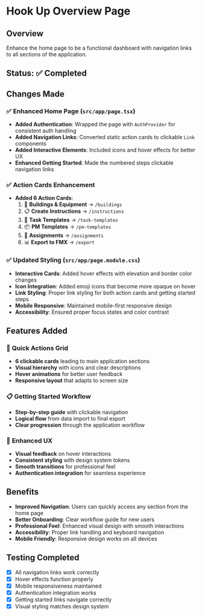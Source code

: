 # Hook Up Overview Page

## Overview
Enhance the home page to be a functional dashboard with navigation links to all sections of the application.

## Status: ✅ Completed

## Changes Made

### ✅ Enhanced Home Page (`src/app/page.tsx`)
- **Added Authentication**: Wrapped the page with `AuthProvider` for consistent auth handling
- **Added Navigation Links**: Converted static action cards to clickable `Link` components
- **Added Interactive Elements**: Included icons and hover effects for better UX
- **Enhanced Getting Started**: Made the numbered steps clickable navigation links

### ✅ Action Cards Enhancement
- **Added 6 Action Cards**:
  1. 🏢 **Buildings & Equipment** → `/buildings`
  2. 📋 **Create Instructions** → `/instructions`
  3. 📅 **Task Templates** → `/task-templates`
  4. 📦 **PM Templates** → `/pm-templates`
  5. 🔗 **Assignments** → `/assignments`
  6. 📊 **Export to FMX** → `/export`

### ✅ Updated Styling (`src/app/page.module.css`)
- **Interactive Cards**: Added hover effects with elevation and border color changes
- **Icon Integration**: Added emoji icons that become more opaque on hover
- **Link Styling**: Proper link styling for both action cards and getting started steps
- **Mobile Responsive**: Maintained mobile-first responsive design
- **Accessibility**: Ensured proper focus states and color contrast

## Features Added

### 🎯 **Quick Actions Grid**
- **6 clickable cards** leading to main application sections
- **Visual hierarchy** with icons and clear descriptions
- **Hover animations** for better user feedback
- **Responsive layout** that adapts to screen size

### 📋 **Getting Started Workflow**
- **Step-by-step guide** with clickable navigation
- **Logical flow** from data import to final export
- **Clear progression** through the application workflow

### 🎨 **Enhanced UX**
- **Visual feedback** on hover interactions
- **Consistent styling** with design system tokens
- **Smooth transitions** for professional feel
- **Authentication integration** for seamless experience

## Benefits
- **Improved Navigation**: Users can quickly access any section from the home page
- **Better Onboarding**: Clear workflow guide for new users
- **Professional Feel**: Enhanced visual design with smooth interactions
- **Accessibility**: Proper link handling and keyboard navigation
- **Mobile Friendly**: Responsive design works on all devices

## Testing Completed
- [x] All navigation links work correctly
- [x] Hover effects function properly
- [x] Mobile responsiveness maintained
- [x] Authentication integration works
- [x] Getting started links navigate correctly
- [x] Visual styling matches design system
